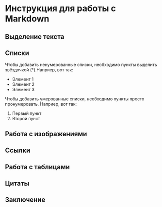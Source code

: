 # Инструкция для работы с Markdown

## Выделение текста

## Списки

Чтобы добавить ненумерованные списки, необходимо пункты выделить звёздочкой (*).Наприер, вот так:
* Элемент 1
* Элемент 2
* Элемент 3

Чтобы добавить умерованные списки, необходимо пункты просто пронумеровать. Наприер, вот так:
1. Первый пункт
2. Второй пункт

## Работа с изображениями

## Ссылки

## Работа с таблицами

## Цитаты

## Заключение